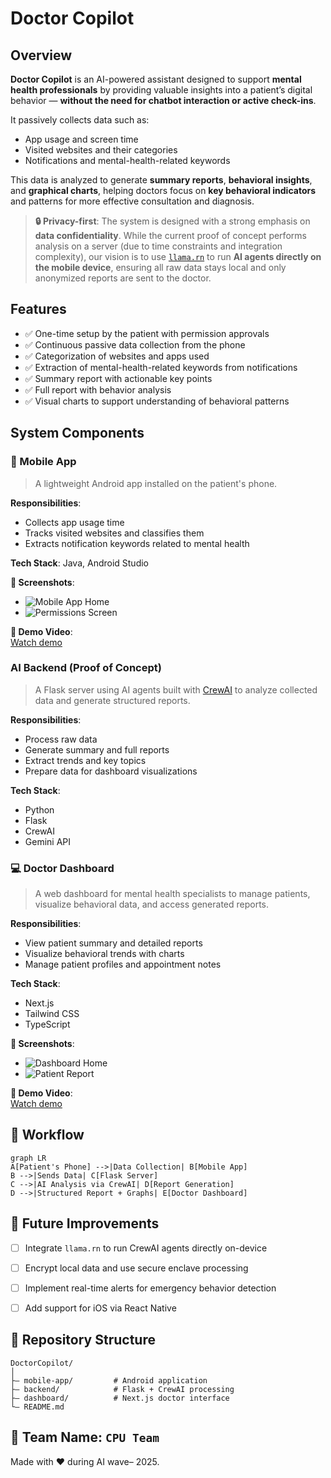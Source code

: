# Doctor Copilot

## Overview

**Doctor Copilot** is an AI-powered assistant designed to support **mental health professionals** by providing valuable insights into a patient’s digital behavior — **without the need for chatbot interaction or active check-ins**.

It passively collects data such as:
- App usage and screen time
- Visited websites and their categories
- Notifications and mental-health-related keywords

This data is analyzed to generate **summary reports**, **behavioral insights**, and **graphical charts**, helping doctors focus on **key behavioral indicators** and patterns for more effective consultation and diagnosis.

> **🔒 Privacy-first**: The system is designed with a strong emphasis on **data confidentiality**. While the current proof of concept performs analysis on a server (due to time constraints and integration complexity), our vision is to use [`llama.rn`](https://github.com/llama-rs/llama.rn) to run **AI agents directly on the mobile device**, ensuring all raw data stays local and only anonymized reports are sent to the doctor.


## Features

- ✅ One-time setup by the patient with permission approvals  
- ✅ Continuous passive data collection from the phone  
- ✅ Categorization of websites and apps used  
- ✅ Extraction of mental-health-related keywords from notifications  
- ✅ Summary report with actionable key points  
- ✅ Full report with behavior analysis  
- ✅ Visual charts to support understanding of behavioral patterns  


## System Components

### 📱 Mobile App

> A lightweight Android app installed on the patient's phone.

**Responsibilities**:
- Collects app usage time
- Tracks visited websites and classifies them
- Extracts notification keywords related to mental health

**Tech Stack**: Java, Android Studio

**📸 Screenshots**:
- ![Mobile App Home](docs/screenshots/mobile_home.png)
- ![Permissions Screen](docs/screenshots/permissions_screen.png)

**🎥 Demo Video**:  
[Watch demo](#link-to-demo-video)



### AI Backend (Proof of Concept)

> A Flask server using AI agents built with [CrewAI](https://docs.crewai.com/) to analyze collected data and generate structured reports.

**Responsibilities**:
- Process raw data
- Generate summary and full reports
- Extract trends and key topics
- Prepare data for dashboard visualizations

**Tech Stack**:
- Python
- Flask
- CrewAI
- Gemini API


### 💻 Doctor Dashboard

> A web dashboard for mental health specialists to manage patients, visualize behavioral data, and access generated reports.

**Responsibilities**:
- View patient summary and detailed reports
- Visualize behavioral trends with charts
- Manage patient profiles and appointment notes

**Tech Stack**:
- Next.js
- Tailwind CSS
- TypeScript

**📸 Screenshots**:
- ![Dashboard Home](docs/screenshots/dashboard_home.png)
- ![Patient Report](docs/screenshots/patient_report.png)

**🎥 Demo Video**:  
[Watch demo](#link-to-demo-video)

## 🔁 Workflow

```mermaid
graph LR
A[Patient's Phone] -->|Data Collection| B[Mobile App]
B -->|Sends Data| C[Flask Server]
C -->|AI Analysis via CrewAI| D[Report Generation]
D -->|Structured Report + Graphs| E[Doctor Dashboard]
```

## 🚀 Future Improvements

- [ ] Integrate `llama.rn` to run CrewAI agents directly on-device
- [ ] Encrypt local data and use secure enclave processing
- [ ] Implement real-time alerts for emergency behavior detection
- [ ] Add support for iOS via React Native


## 📁 Repository Structure

```
DoctorCopilot/
│
├— mobile-app/         # Android application
├— backend/            # Flask + CrewAI processing
├— dashboard/          # Next.js doctor interface
└— README.md
```



## 👥 Team Name: `CPU Team`

Made with ❤️ during AI wave– 2025.

